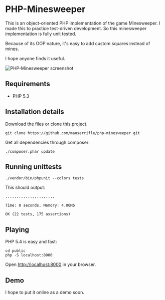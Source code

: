 # PHP-Minesweeper

This is an object-oriented PHP implementation of the game Minesweeper. I made 
this to practice test-driven development. So this minesweeper implementation is 
fully unit tested.

Because of its OOP nature, it's easy to add custom squares instead of mines.

I hope anyone finds it useful.

![PHP-Minesweeper screenshot](https://raw.github.com/emiliopedrollo/php-minesweeper/master/screenshot.png "PHP-Minesweeper screenshot")

## Requirements

* PHP 5.3

## Installation details

Download the files or clone this project.

    git clone https://github.com/mauserrifle/php-minesweeper.git

Get all dependencies through composer:

    ./composer.phar update

## Running unittests

    ./vendor/bin/phpunit --colors tests


This should output:

    ......................

    Time: 0 seconds, Memory: 4.00Mb

    OK (22 tests, 175 assertions)

## Playing

PHP 5.4 is easy and fast:

    cd public
    php -S localhost:8000

Open <http://localhost:8000> in your browser.

## Demo

I hope to put it online as a demo soon.

